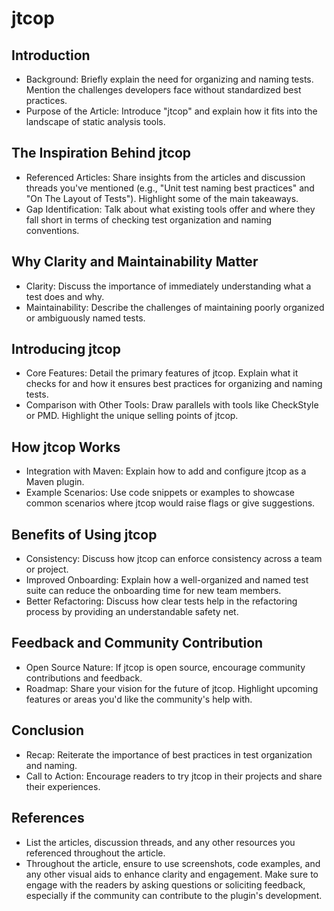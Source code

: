 # jtcop

## Introduction
* Background: Briefly explain the need for organizing and naming tests. Mention the challenges developers face without standardized best practices.
* Purpose of the Article: Introduce "jtcop" and explain how it fits into the landscape of static analysis tools. 

## The Inspiration Behind jtcop
* Referenced Articles: Share insights from the articles and discussion threads you've mentioned (e.g., "Unit test naming best practices" and "On The Layout of Tests"). Highlight some of the main takeaways.
* Gap Identification: Talk about what existing tools offer and where they fall short in terms of checking test organization and naming conventions.
## Why Clarity and Maintainability Matter
* Clarity: Discuss the importance of immediately understanding what a test does and why.
* Maintainability: Describe the challenges of maintaining poorly organized or ambiguously named tests.
## Introducing jtcop
* Core Features: Detail the primary features of jtcop. Explain what it checks for and how it ensures best practices for organizing and naming tests.
* Comparison with Other Tools: Draw parallels with tools like CheckStyle or PMD. Highlight the unique selling points of jtcop.
## How jtcop Works
* Integration with Maven: Explain how to add and configure jtcop as a Maven plugin.
* Example Scenarios: Use code snippets or examples to showcase common scenarios where jtcop would raise flags or give suggestions.
## Benefits of Using jtcop
* Consistency: Discuss how jtcop can enforce consistency across a team or project.
* Improved Onboarding: Explain how a well-organized and named test suite can reduce the onboarding time for new team members.
* Better Refactoring: Discuss how clear tests help in the refactoring process by providing an understandable safety net.
## Feedback and Community Contribution
* Open Source Nature: If jtcop is open source, encourage community contributions and feedback.
* Roadmap: Share your vision for the future of jtcop. Highlight upcoming features or areas you'd like the community's help with.

## Conclusion
* Recap: Reiterate the importance of best practices in test organization and naming.
* Call to Action: Encourage readers to try jtcop in their projects and share their experiences.

## References
* List the articles, discussion threads, and any other resources you referenced throughout the article.
* Throughout the article, ensure to use screenshots, code examples, and any other visual aids to enhance clarity and engagement. Make sure to engage with the readers by asking questions or soliciting feedback, especially if the community can contribute to the plugin's development.